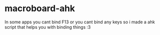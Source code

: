# macroboard-ahk
In some apps you cant bind F13 or you cant bind any keys so i made a ahk script that helps you with binding things :3
